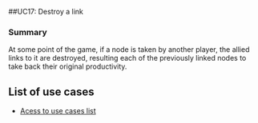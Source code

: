##UC17: Destroy a link
### Summary

At some point of the game, if a node is taken by another player, the allied links to it are destroyed, resulting each of the previously linked nodes to take back their original productivity.

## List of use cases
* [Acess to use cases list][L]

[L]:../UserCase.md